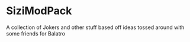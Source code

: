 # SiziModPack
A collection of Jokers and other stuff based off ideas tossed around with some friends for Balatro 
